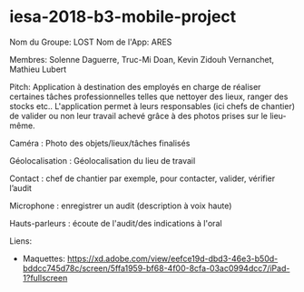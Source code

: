 # iesa-2018-b3-mobile-project

Nom du Groupe: LOST
Nom de l'App: ARES

Membres: Solenne Daguerre, Truc-Mi Doan, Kevin Zidouh Vernanchet, Mathieu Lubert

Pitch: 
Application à destination des employés en charge de réaliser certaines tâches professionnelles telles que nettoyer des lieux, ranger des stocks etc.. L'application permet à leurs responsables (ici chefs de chantier) de valider ou non leur travail achevé grâce à des photos prises sur le lieu-même. 

Caméra : Photo des objets/lieux/tâches finalisés

Géolocalisation : Géolocalisation du lieu de travail

Contact : chef de chantier par exemple, pour contacter, valider, vérifier l’audit

Microphone : enregistrer un audit (description à voix haute)

Hauts-parleurs : écoute de l'audit/des indications à l'oral


Liens: 
- Maquettes: https://xd.adobe.com/view/eefce19d-dbd3-46e3-b50d-bddcc745d78c/screen/5ffa1959-bf68-4f00-8cfa-03ac0994dcc7/iPad-1?fullscreen
